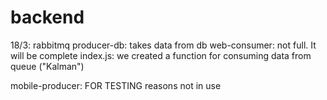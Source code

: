 # backend

18/3: rabbitmq producer-db: takes data from db 
web-consumer: not full. It will be complete
index.js: we created a function for consuming data from queue ("Kalman")

mobile-producer: FOR TESTING reasons not in use
